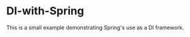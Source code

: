 DI-with-Spring
==============

This is a small example demonstrating Spring's use as a DI framework. 
